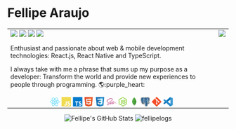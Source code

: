 <h1>Fellipe Araujo</h1>



<table>
  <tr>
  <td valign="top">
  <a href="https://instagram.com/_codemore" target="_blank"><img src="https://img.shields.io/badge/-Instagram-0F0F10?style=for-the-badge&logo=instagram&logoColor=3333FF" target="_blank"></a>
  <a href="https://www.linkedin.com/in/fellipearaujo" target="_blank"><img src="https://img.shields.io/badge/-LinkedIn-0F0F10?style=for-the-badge&logo=linkedin&logoColor=3333FF" target="_blank"></a>
  <a href="mailto:fellipe.eng.soft@gmail.com"><img src="https://img.shields.io/badge/-fellipe.eng.soft@gmail.com-0F0F10?style=for-the-badge&logo=gmail&logoColor=3333FF" target="_blank"></a>
  <a href="https://discords.com/bio/p/codemore"><img src="https://img.shields.io/badge/-Discord-0F0F10?style=for-the-badge&logo=discord&logoColor=3333FF" target="_blank"></a>

  <p>Enthusiast and passionate about web & mobile development technologies: React.js, React Native and TypeScript.</p>
  <p>I always take with me a phrase that sums up my purpose as a developer: Transform the world and provide new experiences to people through programming. 🌎:purple_heart:</p>
  
  <div align="center">
    <img align="center" alt="Fellipe-React" height="22" width="22" src="https://raw.githubusercontent.com/devicons/devicon/master/icons/react/react-original.svg">
    <img align="center" alt="Fellipe-Js" height="22" width="22" src="https://raw.githubusercontent.com/devicons/devicon/master/icons/javascript/javascript-plain.svg">
    <img align="center" alt="Fellipe-Ts" height="22" width="22" src="https://raw.githubusercontent.com/devicons/devicon/master/icons/typescript/typescript-plain.svg">
    <img align="center" alt="Fellipe-HTML" height="22" width="22" src="https://raw.githubusercontent.com/devicons/devicon/master/icons/html5/html5-original.svg">
    <img align="center" alt="Fellipe-CSS" height="22" width="22" src="https://raw.githubusercontent.com/devicons/devicon/master/icons/css3/css3-original.svg">
      <img align="center" alt="Fellipe-SASS" height="22" width="22" src="https://raw.githubusercontent.com/devicons/devicon/master/icons/sass/sass-original.svg">
    <img align="center" alt="Fellipe-NODEJS" height="22" width="22" src="https://raw.githubusercontent.com/devicons/devicon/master/icons/nodejs/nodejs-original.svg">
    <img align="center" alt="Fellipe-MONGODB" height="22" width="22" src="https://raw.githubusercontent.com/devicons/devicon/master/icons/mongodb/mongodb-original.svg">
    <img align="center" alt="Fellipe-POSTGRESQL" height="22" width="22" src="https://raw.githubusercontent.com/devicons/devicon/master/icons/postgresql/postgresql-original.svg">
    <img align="center" alt="Fellipe-GIT" height="22" width="22" src="https://raw.githubusercontent.com/devicons/devicon/master/icons/git/git-original.svg">
    <img align="center" alt="Fellipe-VSCODE" height="22" width="22" src="https://raw.githubusercontent.com/devicons/devicon/master/icons/vscode/vscode-original.svg">
</div>
  </td>
  <td valign="top">
    <img src="https://c.tenor.com/2uyENRmiUt0AAAAC/coding.gif"/>
  </td>
  </tr>
</table>


<div  align="center">
  <img width="51%" src="https://github-readme-stats.vercel.app/api?username=fellipe-araujo&hide=stars&show_icons=true&theme=transparent&bg_color=0F0F10&include_all_commits=true&border_color=3333FF&icon_color=3333FF&title_color=3333FF&text_color=FFFFFF&disable_animations=false&custom_title=GitHub-Stats&count_private=true" alt="Fellipe's GitHub Stats" title="Fellipe's GitHub Stats" />

<img width="45%" src="https://github-readme-streak-stats.herokuapp.com/?user=fellipe-araujo&background=0F0F10&border=3333FF&stroke=3333FF&ring=3333FF&currStreakLabel=3333FF&sideLabels=3333FF&sideNums=FFFFFF&currStreakNum=FFFFFF&dates=7D7D8C&fire=7D7D8C" alt="fellipelogs" />
</div>

<!--

<a href="https://github.com/fellipe-araujo/ignite-projects" target=_blank>
  <img width="47%" src="https://github-readme-stats.vercel.app/api/pin/?username=fellipe-araujo&repo=ignite-projects&theme=gotham&border_color=00B37E&show_owner=true" alt="Ignite Projects" title="Ignite Projects" />
</a>

-->


<!--
**fellipe-araujo/fellipe-araujo** is a ✨ _special_ ✨ repository because its `README.md` (this file) appears on your GitHub profile.

Here are some ideas to get you started:

- 🔭 I’m currently working on ...
- 🌱 I’m currently learning ...
- 👯 I’m looking to collaborate on ...
- 🤔 I’m looking for help with ...
- 💬 Ask me about ...
- 📫 How to reach me: ...
- 😄 Pronouns: ...
- ⚡ Fun fact: ...
-->

